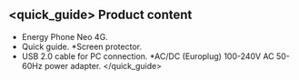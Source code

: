 ## <quick_guide> Product content

* Energy Phone Neo 4G.
* Quick guide.
*Screen protector.
* USB 2.0 cable for PC connection.
*AC/DC (Europlug) 100-240V AC 50-60Hz power adapter.
</quick_guide>


